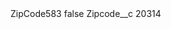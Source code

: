 <?xml version="1.0" encoding="UTF-8"?>
<CustomMetadata xmlns="http://soap.sforce.com/2006/04/metadata" xmlns:xsi="http://www.w3.org/2001/XMLSchema-instance" xmlns:xsd="http://www.w3.org/2001/XMLSchema">
    <label>ZipCode583</label>
    <protected>false</protected>
    <values>
        <field>Zipcode__c</field>
        <value xsi:type="xsd:string">20314</value>
    </values>
</CustomMetadata>
